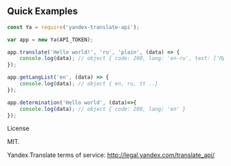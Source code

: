 ## Quick Examples

```javascript
const Ya = require('yandex-translate-api');

var app = new Ya(API_TOKEN);

app.translate('Hello world!', 'ru', 'plain', (data) => {
    console.log(data); // object { code: 200, lang: 'en-ru', text: ['Привет мир!'] }
});

app.getLangList('en', (data) => {
    console.log(data); // object { en, ru, tt ..}
});

app.determination('Hello world', (data)=>{
    console.log(data); // object { code: 200, lang; 'en' }
});

```

License

MIT.

Yandex.Translate terms of service: http://legal.yandex.com/translate_api/